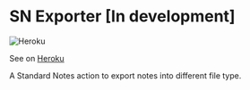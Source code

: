 # SN Exporter [In development]

![Heroku](https://heroku-badge.herokuapp.com/?app=sn-exporter)

See on [Heroku](http://sn-exporter.herokuapp.com/)

A Standard Notes action to export notes into different file type.
